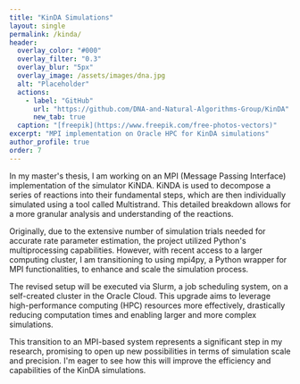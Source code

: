 ```yaml
---
title: "KinDA Simulations"
layout: single
permalink: /kinda/
header:
  overlay_color: "#000"
  overlay_filter: "0.3"
  overlay_blur: "5px"
  overlay_image: /assets/images/dna.jpg
  alt: "Placeholder"
  actions:
    - label: "GitHub"
      url: "https://github.com/DNA-and-Natural-Algorithms-Group/KinDA"
      new_tab: true
  caption: "[freepik](https://www.freepik.com/free-photos-vectors)"
excerpt: "MPI implementation on Oracle HPC for KinDA simulations"
author_profile: true
order: 7
---
```


In my master's thesis, I am working on an MPI (Message Passing Interface) implementation of the simulator KiNDA. KiNDA is used to decompose a series of reactions into their fundamental steps, which are then individually simulated using a tool called Multistrand. This detailed breakdown allows for a more granular analysis and understanding of the reactions.

Originally, due to the extensive number of simulation trials needed for accurate rate parameter estimation, the project utilized Python's multiprocessing capabilities. However, with recent access to a larger computing cluster, I am transitioning to using mpi4py, a Python wrapper for MPI functionalities, to enhance and scale the simulation process.

The revised setup will be executed via Slurm, a job scheduling system, on a self-created cluster in the Oracle Cloud. This upgrade aims to leverage high-performance computing (HPC) resources more effectively, drastically reducing computation times and enabling larger and more complex simulations.

This transition to an MPI-based system represents a significant step in my research, promising to open up new possibilities in terms of simulation scale and precision. I'm eager to see how this will improve the efficiency and capabilities of the KinDA simulations.